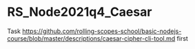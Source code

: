 # RS_Node2021q4_Caesar

Task https://github.com/rolling-scopes-school/basic-nodejs-course/blob/master/descriptions/caesar-cipher-cli-tool.md
first
